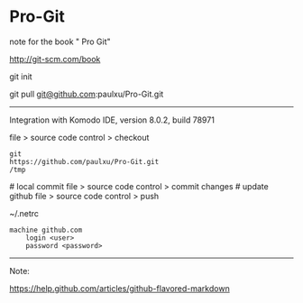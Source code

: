 Pro-Git
=======

note for the book " Pro Git"

http://git-scm.com/book

git init  

git pull git@github.com:paulxu/Pro-Git.git

-----
Integration with Komodo IDE, version 8.0.2, build 78971

file > source code control > checkout

    git
    https://github.com/paulxu/Pro-Git.git
    /tmp
\# local commit
file > source code control > commit changes
\# update github
file > source code control > push

~/.netrc

    machine github.com
        login <user>
        password <password>
    
-----
Note:

https://help.github.com/articles/github-flavored-markdown

